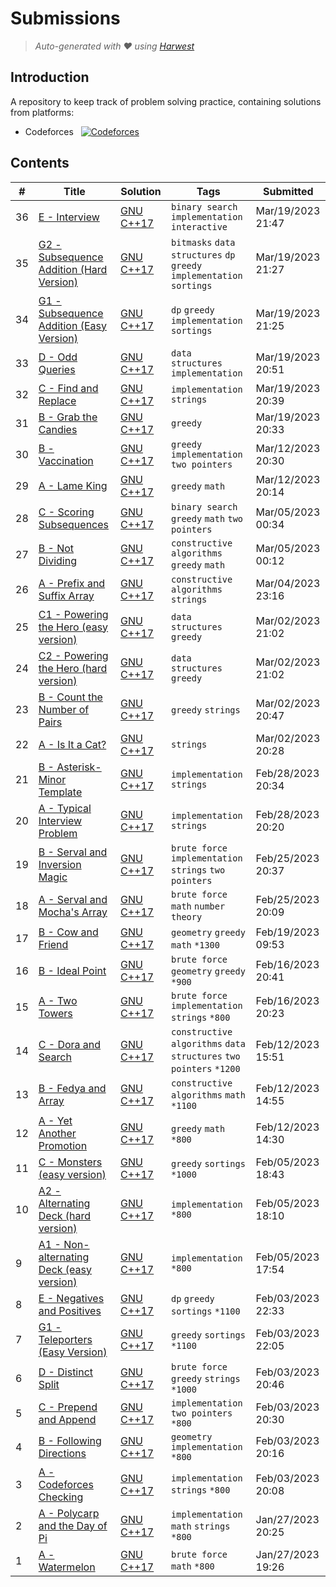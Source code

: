 Submissions
======================
> *Auto-generated with ❤ using [Harwest](https://github.com/nileshsah/harwest-tool)*

## Introduction

A repository to keep track of problem solving practice, containing solutions from platforms:
* Codeforces &nbsp; [![Codeforces](https://run.kaist.ac.kr/badges/codeforces/abhi-patil.svg)](https://codeforces.com/profile/abhi-patil)


## Contents

| # | Title | Solution | Tags | Submitted |
|---| ----- | -------- | ---- | --------- |
36 | [E - Interview](https://codeforces.com/contest/1807/problem/E) | [GNU C++17](./codeforces/1807/E.cpp) | `binary search` `implementation` `interactive` | Mar/19/2023 21:47 | 
35 | [G2 - Subsequence Addition (Hard Version)](https://codeforces.com/contest/1807/problem/G2) | [GNU C++17](./codeforces/1807/G2.cpp) | `bitmasks` `data structures` `dp` `greedy` `implementation` `sortings` | Mar/19/2023 21:27 | 
34 | [G1 - Subsequence Addition (Easy Version)](https://codeforces.com/contest/1807/problem/G1) | [GNU C++17](./codeforces/1807/G1.cpp) | `dp` `greedy` `implementation` `sortings` | Mar/19/2023 21:25 | 
33 | [D - Odd Queries](https://codeforces.com/contest/1807/problem/D) | [GNU C++17](./codeforces/1807/D.cpp) | `data structures` `implementation` | Mar/19/2023 20:51 | 
32 | [C - Find and Replace](https://codeforces.com/contest/1807/problem/C) | [GNU C++17](./codeforces/1807/C.cpp) | `implementation` `strings` | Mar/19/2023 20:39 | 
31 | [B - Grab the Candies](https://codeforces.com/contest/1807/problem/B) | [GNU C++17](./codeforces/1807/B.cpp) | `greedy` | Mar/19/2023 20:33 | 
30 | [B - Vaccination](https://codeforces.com/contest/1804/problem/B) | [GNU C++17](./codeforces/1804/B.cpp) | `greedy` `implementation` `two pointers` | Mar/12/2023 20:30 | 
29 | [A - Lame King](https://codeforces.com/contest/1804/problem/A) | [GNU C++17](./codeforces/1804/A.cpp) | `greedy` `math` | Mar/12/2023 20:14 | 
28 | [C - Scoring Subsequences](https://codeforces.com/contest/1794/problem/C) | [GNU C++17](./codeforces/1794/C.cpp) | `binary search` `greedy` `math` `two pointers` | Mar/05/2023 00:34 | 
27 | [B - Not Dividing](https://codeforces.com/contest/1794/problem/B) | [GNU C++17](./codeforces/1794/B.cpp) | `constructive algorithms` `greedy` `math` | Mar/05/2023 00:12 | 
26 | [A - Prefix and Suffix Array](https://codeforces.com/contest/1794/problem/A) | [GNU C++17](./codeforces/1794/A.cpp) | `constructive algorithms` `strings` | Mar/04/2023 23:16 | 
25 | [C1 - Powering the Hero (easy version)](https://codeforces.com/contest/1800/problem/C1) | [GNU C++17](./codeforces/1800/C1.cpp) | `data structures` `greedy` | Mar/02/2023 21:02 | 
24 | [C2 - Powering the Hero (hard version)](https://codeforces.com/contest/1800/problem/C2) | [GNU C++17](./codeforces/1800/C2.cpp) | `data structures` `greedy` | Mar/02/2023 21:02 | 
23 | [B - Count the Number of Pairs](https://codeforces.com/contest/1800/problem/B) | [GNU C++17](./codeforces/1800/B.cpp) | `greedy` `strings` | Mar/02/2023 20:47 | 
22 | [A - Is It a Cat?](https://codeforces.com/contest/1800/problem/A) | [GNU C++17](./codeforces/1800/A.cpp) | `strings` | Mar/02/2023 20:28 | 
21 | [B - Asterisk-Minor Template](https://codeforces.com/contest/1796/problem/B) | [GNU C++17](./codeforces/1796/B.cpp) | `implementation` `strings` | Feb/28/2023 20:34 | 
20 | [A - Typical Interview Problem](https://codeforces.com/contest/1796/problem/A) | [GNU C++17](./codeforces/1796/A.cpp) | `implementation` `strings` | Feb/28/2023 20:20 | 
19 | [B - Serval and Inversion Magic](https://codeforces.com/contest/1789/problem/B) | [GNU C++17](./codeforces/1789/B.cpp) | `brute force` `implementation` `strings` `two pointers` | Feb/25/2023 20:37 | 
18 | [A - Serval and Mocha's Array](https://codeforces.com/contest/1789/problem/A) | [GNU C++17](./codeforces/1789/A.cpp) | `brute force` `math` `number theory` | Feb/25/2023 20:09 | 
17 | [B - Cow and Friend](https://codeforces.com/contest/1307/problem/B) | [GNU C++17](./codeforces/1307/B.cpp) | `geometry` `greedy` `math` `*1300` | Feb/19/2023 09:53 | 
16 | [B - Ideal Point](https://codeforces.com/contest/1795/problem/B) | [GNU C++17](./codeforces/1795/B.cpp) | `brute force` `geometry` `greedy` `*900` | Feb/16/2023 20:41 | 
15 | [A - Two Towers](https://codeforces.com/contest/1795/problem/A) | [GNU C++17](./codeforces/1795/A.cpp) | `brute force` `implementation` `strings` `*800` | Feb/16/2023 20:23 | 
14 | [C - Dora and Search](https://codeforces.com/contest/1793/problem/C) | [GNU C++17](./codeforces/1793/C.cpp) | `constructive algorithms` `data structures` `two pointers` `*1200` | Feb/12/2023 15:51 | 
13 | [B - Fedya and Array](https://codeforces.com/contest/1793/problem/B) | [GNU C++17](./codeforces/1793/B.cpp) | `constructive algorithms` `math` `*1100` | Feb/12/2023 14:55 | 
12 | [A - Yet Another Promotion](https://codeforces.com/contest/1793/problem/A) | [GNU C++17](./codeforces/1793/A.cpp) | `greedy` `math` `*800` | Feb/12/2023 14:30 | 
11 | [C - Monsters (easy version)](https://codeforces.com/contest/1786/problem/C) | [GNU C++17](./codeforces/1786/C.cpp) | `greedy` `sortings` `*1000` | Feb/05/2023 18:43 | 
10 | [A2 - Alternating Deck (hard version)](https://codeforces.com/contest/1786/problem/A2) | [GNU C++17](./codeforces/1786/A2.cpp) | `implementation` `*800` | Feb/05/2023 18:10 | 
9 | [A1 - Non-alternating Deck (easy version)](https://codeforces.com/contest/1786/problem/A1) | [GNU C++17](./codeforces/1786/A1.cpp) | `implementation` `*800` | Feb/05/2023 17:54 | 
8 | [E - Negatives and Positives](https://codeforces.com/contest/1791/problem/E) | [GNU C++17](./codeforces/1791/E.cpp) | `dp` `greedy` `sortings` `*1100` | Feb/03/2023 22:33 | 
7 | [G1 - Teleporters (Easy Version)](https://codeforces.com/contest/1791/problem/G1) | [GNU C++17](./codeforces/1791/G1.cpp) | `greedy` `sortings` `*1100` | Feb/03/2023 22:05 | 
6 | [D - Distinct Split](https://codeforces.com/contest/1791/problem/D) | [GNU C++17](./codeforces/1791/D.cpp) | `brute force` `greedy` `strings` `*1000` | Feb/03/2023 20:46 | 
5 | [C - Prepend and Append](https://codeforces.com/contest/1791/problem/C) | [GNU C++17](./codeforces/1791/C.cpp) | `implementation` `two pointers` `*800` | Feb/03/2023 20:30 | 
4 | [B - Following Directions](https://codeforces.com/contest/1791/problem/B) | [GNU C++17](./codeforces/1791/B.cpp) | `geometry` `implementation` `*800` | Feb/03/2023 20:16 | 
3 | [A - Codeforces Checking](https://codeforces.com/contest/1791/problem/A) | [GNU C++17](./codeforces/1791/A.cpp) | `implementation` `strings` `*800` | Feb/03/2023 20:08 | 
2 | [A - Polycarp and the Day of Pi](https://codeforces.com/contest/1790/problem/A) | [GNU C++17](./codeforces/1790/A.cpp) | `implementation` `math` `strings` `*800` | Jan/27/2023 20:25 | 
1 | [A - Watermelon](https://codeforces.com/contest/4/problem/A) | [GNU C++17](./codeforces/4/A.cpp) | `brute force` `math` `*800` | Jan/27/2023 19:26 | 